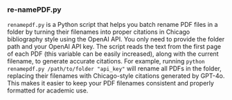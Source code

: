 ### re-namePDF.py
`renamepdf.py` is a Python script that helps you batch rename PDF files in a folder by turning their filenames into proper citations in Chicago bibliography style using the OpenAI API. You only need to provide the folder path and your OpenAI API key. The script reads the text from the first page of each PDF (this variable can be easily increased), along with the current filename, to generate accurate citations. For example, running `python renamepdf.py /path/to/folder "api_key"` will rename all PDFs in the folder, replacing their filenames with Chicago-style citations generated by GPT-4o. This makes it easier to keep your PDF filenames consistent and properly formatted for academic use.

